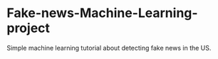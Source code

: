# Fake-news-Machine-Learning-project
Simple machine learning tutorial about detecting fake news in the US.
